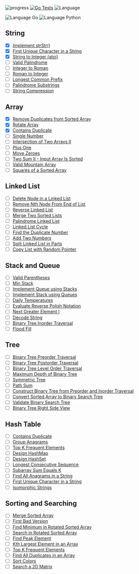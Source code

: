 ![progress](https://img.shields.io/badge/progress-8%25-yellowgreen)
[![Go Tests](https://github.com/korsajan/leetcoderush/actions/workflows/go_test.yml/badge.svg?branch=main)](https://github.com/korsajan/leetcoderush/actions/workflows/go_test.yml)
![Language](https://img.shields.io/github/languages/top/korsajan/leetcoderush)

![Language Go](https://img.shields.io/badge/Go-00ADD8.svg?&logo=go&logoColor=white)
![Language Python](https://img.shields.io/badge/Python-3776AB.svg?&logo=python&logoColor=white)


## String

- [x] [Implement strStr()](https://leetcode.com/problems/implement-strstr/)
- [x] [First Unique Character in a String](https://leetcode.com/problems/first-unique-character-in-a-string/)
- [x] [String to Integer (atoi)](https://leetcode.com/problems/string-to-integer-atoi/)
- [ ] [Valid Palindrome](https://leetcode.com/problems/valid-palindrome/)
- [ ] [Integer to Roman](https://leetcode.com/problems/integer-to-roman/)
- [ ] [Roman to Integer](https://leetcode.com/problems/roman-to-integer/)
- [ ] [Longest Common Prefix](https://leetcode.com/problems/longest-common-prefix/)
- [ ] [Palindrome Substrings](https://leetcode.com/problems/palindromic-substrings/)
- [ ] [String Compression](https://leetcode.com/problems/string-compression/)

## Array

- [x] [Remove Duplicates from Sorted Array](https://leetcode.com/problems/remove-duplicates-from-sorted-array/)
- [x] [Rotate Array](https://leetcode.com/problems/rotate-array/)
- [x] [Contains Duplicate](https://leetcode.com/problems/contains-duplicate/)
- [ ] [Single Number](https://leetcode.com/problems/single-number/)
- [ ] [Intersection of Two Arrays II](https://leetcode.com/problems/intersection-of-two-arrays-ii/)
- [ ] [Plus One](https://leetcode.com/problems/plus-one/)
- [ ] [Move Zeroes](https://leetcode.com/problems/move-zeroes/)
- [ ] [Two Sum II - Input Array Is Sorted](https://leetcode.com/problems/two-sum-ii-input-array-is-sorted/)
- [ ] [Valid Mountain Array](https://leetcode.com/problems/valid-mountain-array/)
- [ ] [Squares of a Sorted Array](https://leetcode.com/problems/squares-of-a-sorted-array/)

## Linked List

- [ ] [Delete Node in a Linked List](https://leetcode.com/problems/delete-node-in-a-linked-list/)
- [ ] [Remove Nth Node From End of List](https://leetcode.com/problems/remove-nth-node-from-end-of-list/)
- [ ] [Reverse Linked List](https://leetcode.com/problems/reverse-linked-list/)
- [ ] [Merge Two Sorted Lists](https://leetcode.com/problems/merge-two-sorted-lists/)
- [ ] [Palindrome Linked List](https://leetcode.com/problems/palindrome-linked-list/)
- [ ] [Linked List Cycle](https://leetcode.com/problems/linked-list-cycle/)
- [ ] [Find the Duplicate Number](https://leetcode.com/problems/find-the-duplicate-number/)
- [ ] [Add Two Numbers](https://leetcode.com/problems/add-two-numbers/)
- [ ] [Split Linked List in Parts](https://leetcode.com/problems/split-linked-list-in-parts/)
- [ ] [Copy List with Random Pointer](https://leetcode.com/problems/copy-list-with-random-pointer/)

## Stack and Queue

- [ ] [Valid Parentheses](https://leetcode.com/problems/valid-parentheses/)
- [ ] [Min Stack](https://leetcode.com/problems/min-stack/)
- [ ] [Implement Queue using Stacks](https://leetcode.com/problems/implement-queue-using-stacks/)
- [ ] [Implement Stack using Queues](https://leetcode.com/problems/implement-stack-using-queues/)
- [ ] [Daily Temperatures](https://leetcode.com/problems/daily-temperatures/)
- [ ] [Evaluate Reverse Polish Notation](https://leetcode.com/problems/evaluate-reverse-polish-notation/)
- [ ] [Next Greater Element I](https://leetcode.com/problems/next-greater-element-i/)
- [ ] [Decode String](https://leetcode.com/problems/decode-string/)
- [ ] [Binary Tree Inorder Traversal](https://leetcode.com/problems/binary-tree-inorder-traversal/)
- [ ] [Flood Fill](https://leetcode.com/problems/flood-fill/)

## Tree

- [ ] [Binary Tree Preorder Traversal](https://leetcode.com/problems/binary-tree-preorder-traversal/)
- [ ] [Binary Tree Postorder Traversal](https://leetcode.com/problems/binary-tree-postorder-traversal/)
- [ ] [Binary Tree Level Order Traversal](https://leetcode.com/problems/binary-tree-level-order-traversal/)
- [ ] [Maximum Depth of Binary Tree](https://leetcode.com/problems/maximum-depth-of-binary-tree/)
- [ ] [Symmetric Tree](https://leetcode.com/problems/symmetric-tree/)
- [ ] [Path Sum](https://leetcode.com/problems/path-sum/)
- [ ] [Construct Binary Tree from Preorder and Inorder Traversal](https://leetcode.com/problems/construct-binary-tree-from-preorder-and-inorder-traversal/)
- [ ] [Convert Sorted Array to Binary Search Tree](https://leetcode.com/problems/convert-sorted-array-to-binary-search-tree/)
- [ ] [Validate Binary Search Tree](https://leetcode.com/problems/validate-binary-search-tree/)
- [ ] [Binary Tree Right Side View](https://leetcode.com/problems/binary-tree-right-side-view/)

## Hash Table

- [ ] [Contains Duplicate](https://leetcode.com/problems/contains-duplicate/)
- [ ] [Group Anagrams](https://leetcode.com/problems/group-anagrams/)
- [ ] [Top K Frequent Elements](https://leetcode.com/problems/top-k-frequent-elements/)
- [ ] [Design HashMap](https://leetcode.com/problems/design-hashmap/)
- [ ] [Design HashSet](https://leetcode.com/problems/design-hashset/)
- [ ] [Longest Consecutive Sequence](https://leetcode.com/problems/longest-consecutive-sequence/)
- [ ] [Subarray Sum Equals K](https://leetcode.com/problems/subarray-sum-equals-k/)
- [ ] [Find All Anagrams in a String](https://leetcode.com/problems/find-all-anagrams-in-a-string/)
- [ ] [First Unique Character in a String](https://leetcode.com/problems/first-unique-character-in-a-string/)
- [ ] [Isomorphic Strings](https://leetcode.com/problems/isomorphic-strings/)

## Sorting and Searching

- [ ] [Merge Sorted Array](https://leetcode.com/problems/merge-sorted-array/)
- [ ] [First Bad Version](https://leetcode.com/problems/first-bad-version/)
- [ ] [Find Minimum in Rotated Sorted Array](https://leetcode.com/problems/find-minimum-in-rotated-sorted-array/)
- [ ] [Search in Rotated Sorted Array](https://leetcode.com/problems/search-in-rotated-sorted-array/)
- [ ] [Find Peak Element](https://leetcode.com/problems/find-peak-element/)
- [ ] [Kth Largest Element in an Array](https://leetcode.com/problems/kth-largest-element-in-an-array/)
- [ ] [Top K Frequent Elements](https://leetcode.com/problems/top-k-frequent-elements/)
- [ ] [Find All Duplicates in an Array](https://leetcode.com/problems/find-all-duplicates-in-an-array/)
- [ ] [Sort Colors](https://leetcode.com/problems/sort-colors/)
- [ ] [Search a 2D Matrix](https://leetcode.com/problems/search-a-2d-matrix/)
